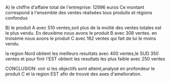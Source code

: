 A) le chiffre d'affaire total de l'entreprise: 12996 euros
Ce montant correspond à l'ensemble des ventes réalisées tous produits et régions confondus

B) le produit A avec 510 ventes,soit plus de la moitié des ventes totales est le plus vendu. En deuxième nous avons le produit B avec 308 ventes. en troisème nous avons le produit C avec 182 ventes qui fait de lui le moins vendu.

la region Nord obtient les meilleurs resultats avec 400 ventes,le SUD 350 ventes et pour finir l'EST obtient les resultats les plus faible avec 250 ventes

CONCLUSION: voir si les objectifs sont atteint,analysé en profondeur le produit C et la region EST afin de trouvé des axes d'amelioration.